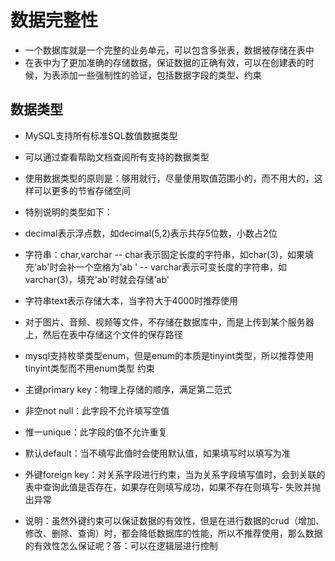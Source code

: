 # 数据完整性

- 一个数据库就是一个完整的业务单元，可以包含多张表，数据被存储在表中
- 在表中为了更加准确的存储数据，保证数据的正确有效，可以在创建表的时候，为表添加一些强制性的验证，包括数据字段的类型、约束
## 数据类型

- MySQL支持所有标准SQL数值数据类型
- 可以通过查看帮助文档查阅所有支持的数据类型
- 使用数据类型的原则是：够用就行，尽量使用取值范围小的，而不用大的，这样可以更多的节省存储空间
- 特别说明的类型如下：
- decimal表示浮点数，如decimal(5,2)表示共存5位数，小数占2位
- 字符串：char,varchar
-- char表示固定长度的字符串，如char(3)，如果填充'ab'时会补一个空格为'ab '
-- varchar表示可变长度的字符串，如varchar(3)，填充'ab'时就会存储'ab'
- 字符串text表示存储大本，当字符大于4000时推荐使用
- 对于图片、音频、视频等文件，不存储在数据库中，而是上传到某个服务器上，然后在表中存储这个文件的保存路径
- mysql支持枚举类型enum，但是enum的本质是tinyint类型，所以推荐使用tinyint类型而不用enum类型
约束

- 主键primary key：物理上存储的顺序，满足第二范式
- 非空not null：此字段不允许填写空值
- 惟一unique：此字段的值不允许重复
- 默认default：当不填写此值时会使用默认值，如果填写时以填写为准
- 外键foreign key：对关系字段进行约束，当为关系字段填写值时，会到关联的表中查询此值是否存在，如果存在则填写成功，如果不存在则填写- 失败并抛出异常
- 说明：虽然外键约束可以保证数据的有效性，但是在进行数据的crud（增加、修改、删除、查询）时，都会降低数据库的性能，所以不推荐使用，那么数据的有效性怎么保证呢？答：可以在逻辑层进行控制